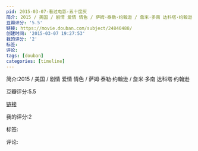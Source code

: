 ```yaml
---
pid: 2015-03-07-看过电影-五十度灰
简介: 2015 / 美国 / 剧情 爱情 情色 / 萨姆·泰勒·约翰逊 / 詹米·多南 达科塔·约翰逊
豆瓣评分: '5.5'
链接: https://movie.douban.com/subject/24840488/
创建时间: '2015-03-07 19:27:53'
我的评分: '2'
标签:
评论:
tags: [douban]
categories: [timeline]
---
```

简介:2015 / 美国 / 剧情 爱情 情色 / 萨姆·泰勒·约翰逊 / 詹米·多南 达科塔·约翰逊

豆瓣评分:5.5

[链接](https://movie.douban.com/subject/24840488/)

我的评分:2

标签:

评论:


